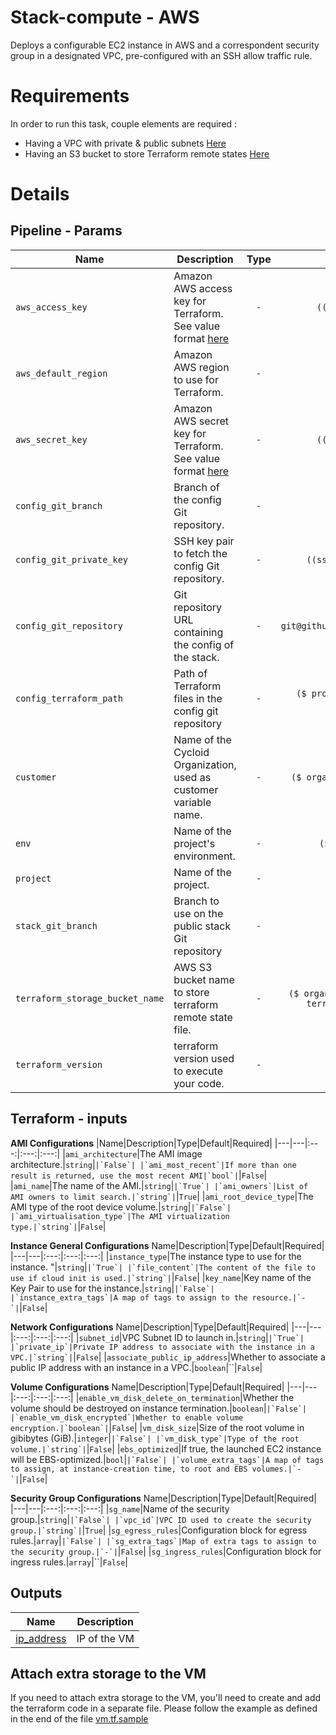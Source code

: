 # Stack-compute - AWS

Deploys a configurable EC2 instance in AWS and a correspondent security group in a designated VPC, pre-configured with an SSH allow traffic rule.

# Requirements

In order to run this task, couple elements are required :

  * Having a VPC with private & public subnets [Here](https://docs.aws.amazon.com/vpc/latest/userguide/getting-started-ipv4.html#getting-started-create-vpc)
  * Having an S3 bucket to store Terraform remote states [Here](https://docs.aws.amazon.com/quickstarts/latest/s3backup/step-1-create-bucket.html)

# Details

## Pipeline - Params

|Name|Description|Type|Default|Required|
|---|---|:---:|:---:|:---:|
|`aws_access_key`|Amazon AWS access key for Terraform. See value format [here](https://docs.cycloid.io/advanced-guide/integrate-and-use-cycloid-credentials-manager.html#vault-in-the-pipeline)|`-`|`((aws.access_key))`|`True`|
|`aws_default_region`|Amazon AWS region to use for Terraform.|`-`|`eu-west-1`|`True`|
|`aws_secret_key`|Amazon AWS secret key for Terraform. See value format [here](https://docs.cycloid.io/advanced-guide/integrate-and-use-cycloid-credentials-manager.html#vault-in-the-pipeline)|`-`|`((aws.secret_key))`|`True`|
|`config_git_branch`|Branch of the config Git repository.|`-`|`master`|`True`|
|`config_git_private_key`|SSH key pair to fetch the config Git repository.|`-`|`((ssh_config.ssh_key))`|`True`|
|`config_git_repository`|Git repository URL containing the config of the stack.|`-`|`git@github.com:MyUser/config.git`|`True`|
|`config_terraform_path`|Path of Terraform files in the config git repository|`-`|`($ project $)/terraform/($ environment $)`|`True`|
|`customer`|Name of the Cycloid Organization, used as customer variable name.|`-`|`($ organization_canonical $)`|`True`|
|`env`|Name of the project's environment.|`-`|`($ environment $)`|`True`|
|`project`|Name of the project.|`-`|`($ project $)`|`True`|
|`stack_git_branch`|Branch to use on the public stack Git repository|`-`|`master`|`True`|
|`terraform_storage_bucket_name`|AWS S3 bucket name to store terraform remote state file.|`-`|`($ organization_canonical $)-terraform-remote-state`|`True`|
|`terraform_version`|terraform version used to execute your code.|`-`|`'1.0.6'`|`True`|


## Terraform - inputs

**AMI Configurations**
|Name|Description|Type|Default|Required|
|---|---|:---:|:---:|:---:|
|`ami_architecture`|The AMI image architecture.|`string`|``|`False`|
|`ami_most_recent`|If more than one result is returned, use the most recent AMI|`bool`|``|`False`|
|`ami_name`|The name of the AMI.|`string`|``|`True`|
|`ami_owners`|List of AMI owners to limit search.|`string`|``|`True`|
|`ami_root_device_type`|The AMI type of the root device volume.|`string`|``|`False`|
|`ami_virtualisation_type`|The AMI virtualization type.|`string`|``|`False`|


**Instance General Configurations**
Name|Description|Type|Default|Required|
|---|---|:---:|:---:|:---:|
|`instance_type`|The instance type to use for the instance. "|`string`|``|`True`|
|`file_content`|The content of the file to use if cloud init is used.|`string`|``|`False`|
|`key_name`|Key name of the Key Pair to use for the instance.|`string`|``|`False`|
|`instance_extra_tags`|A map of tags to assign to the resource.|`-`|``|`False`|

**Network Configurations**
Name|Description|Type|Default|Required|
|---|---|:---:|:---:|:---:|
|`subnet_id`|VPC Subnet ID to launch in.|`string`|``|`True`|
|`private_ip`|Private IP address to associate with the instance in a VPC.|`string`|``|`False`|
|`associate_public_ip_address`|Whether to associate a public IP address with an instance in a VPC.|`boolean`|``|`False`|


**Volume Configurations**
Name|Description|Type|Default|Required|
|---|---|:---:|:---:|:---:|
|`enable_vm_disk_delete_on_termination`|Whether the volume should be destroyed on instance termination.|`boolean`|``|`False`|
|`enable_vm_disk_encrypted`|Whether to enable volume encryption.|`boolean`|``|`False`|
|`vm_disk_size`|Size of the root volume in gibibytes (GiB).|`integer`|``|`False`|
|`vm_disk_type`|Type of the root volume.|`string`|``|`False`|
|`ebs_optimized`|If true, the launched EC2 instance will be EBS-optimized.|`bool`|``|`False`|
|`volume_extra_tags`|A map of tags to assign, at instance-creation time, to root and EBS volumes.|`-`|``|`False`|

**Security Group Configurations**
Name|Description|Type|Default|Required|
|---|---|:---:|:---:|:---:|
|`sg_name`|Name of the security group.|`string`|``|`False`|
|`vpc_id`|VPC ID used to create the security group.|`string`|``|`True`|
|`sg_egress_rules`|Configuration block for egress rules.|`array`|``|`False`|
|`sg_extra_tags`|Map of extra tags to assign to the security group.|`-`|``|`False`|
|`sg_ingress_rules`|Configuration block for ingress rules.|`array`|``|`False`|

## Outputs

| Name | Description |
|------|-------------|
| <a name="output_ip_address"></a> [ip\_address](#output\_ip\_address) | IP of the VM |


## Attach extra storage to the VM

If you need to attach extra storage to the VM, you'll need to create and add the terraform code in a separate file. Please follow the example as defined in the end of the file [vm.tf.sample](terraform/aws/vm.tf.sample)